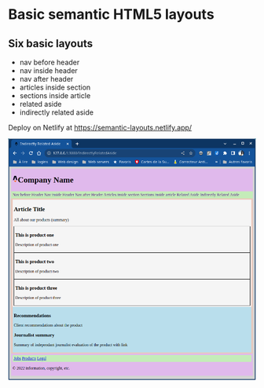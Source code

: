 # Basic semantic HTML5 layouts

## Six basic layouts

- nav before header
- nav inside header
- nav after header
- articles inside section
- sections inside article
- related aside
- indirectly related aside

Deploy on Netlify at https://semantic-layouts.netlify.app/

![screenshot](./public/capture-ecran.png)